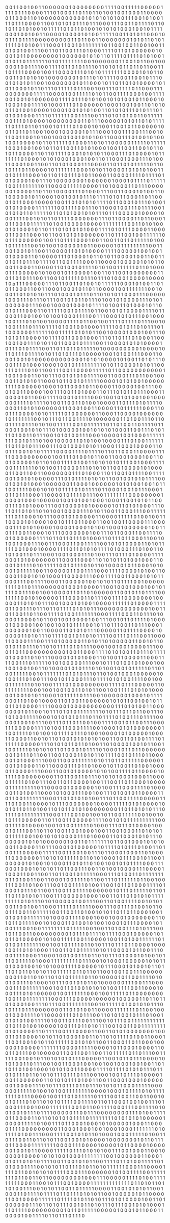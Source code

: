  0 0 1 1 0 0 1 0 0 1 1 0 0 0 0 0 0 1 0 0 0 0 0 0 0 0 1 1 1 1 0 0 1 1 1 1 1 0 0 0 0 0 1 1 1 1 0 1 1 1 0 0 0 0 1 1 1 0 1 0 0 0 1 1 0 1 1 0 1 1 0 1 0 0 1 0 0 1 0 0 0 1 1 0 0 0 0 0 1 1 0 0 0 1 1 0 1 0 0 0 0 0 0 0 0 0 0 0 1 0 1 0 1 0 1 0 1 0 0 1 1 1 0 0 1 0 1 0 0 1 1 1 0 1 1 1 0 0 0 0 1 1 0 0 1 0 1 0 1 0 1 1 1 0 1 1 1 0 0 0 1 1 1 0 0 1 1 0 1 1 1 1 0 1 1 0 1 0 1 1 0 1 0 1 0 0 1 0 1 1 1 1 1 0 1 0 1 1 0 1 0 0 1 0 1 0 1 0 1 0 0 0 1 0 0 1 0 1 1 1 1 0 0 0 1 0 0 1 0 0 1 1 0 0 0 0 1 0 0 0 0 1 0 1 0 0 1 1 1 1 1 0 0 1 1 0 1 0 1 1 0 0 0 1 0 0 1 1 1 0 1 1 1 1 0 0 0 0 0 0 0 0 0 1 1 0 1 1 0 0 1 1 0 0 0 0 0 0 0 1 0 1 0 1 1 0 1 0 1 1 1 1 1 0 1 0 1 0 0 1 1 1 0 0 0 1 1 0 0 1 0 1 1 1 1 1 1 1 0 1 1 0 0 1 0 0 1 1 0 0 1 0 0 1 1 0 1 0 0 1 0 0 1 1 1 0 0 1 1 0 1 1 0 0 1 1 1 0 1 0 0 0 1 1 1 1 0 1 1 0 1 0 0 0 0 0 0 1 0 0 0 1 0 1 1 0 0 0 0 0 0 0 0 1 0 0 0 0 0 0 1 0 1 0 1 1 0 1 1 1 1 0 1 1 1 1 0 1 0 1 0 0 1 0 1 0 1 1 0 1 1 1 1 1 1 1 0 1 0 1 1 1 1 1 1 1 1 0 0 1 0 0 0 0 0 0 1 1 0 0 1 0 1 1 0 0 1 0 0 0 0 0 1 0 0 1 1 1 1 0 0 1 1 1 1 0 1 1 0 1 0 1 1 1 1 0 1 1 0 1 0 1 0 1 1 0 1 1 0 1 1 0 0 1 1 1 0 1 1 1 1 0 0 0 0 1 0 0 1 1 0 0 0 0 1 1 1 0 1 0 1 0 1 1 1 1 1 1 1 0 0 0 0 1 0 1 0 1 1 0 0 0 1 1 0 1 0 1 0 1 0 1 0 0 0 0 0 0 0 1 0 1 1 1 0 1 0 1 1 1 1 0 0 0 1 1 0 0 1 0 1 1 1 0 0 1 0 1 0 1 0 1 1 0 0 1 0 0 0 0 0 0 0 1 0 1 1 0 0 0 1 0 1 1 0 1 1 0 1 0 1 0 0 0 0 1 0 1 0 1 1 0 0 0 1 0 1 1 0 1 1 1 0 1 1 1 1 1 0 1 1 1 0 0 1 0 0 1 1 1 0 1 1 1 1 0 1 1 0 0 0 1 1 1 0 0 0 0 0 0 0 1 1 1 1 1 0 0 0 0 1 0 0 1 1 1 1 1 0 1 0 1 1 0 0 1 1 1 1 0 0 0 1 0 0 1 1 1 1 0 0 1 0 0 1 0 1 0 0 0 0 0 0 1 1 1 1 0 1 1 1 0 1 0 1 0 0 1 0 1 0 1 0 0 1 0 1 1 0 0 0 1 0 1 0 0 0 1 0 0 1 1 1 1 0 1 0 0 0 1 1 1 0 1 0 0 0 0 0 0 1 0 0 0 1 0 0 1 0 0 1 1 0 1 0 1 0 0 1 1 0 1 0 0 1 0 0 0 0 1 0 0 0 1 0 0 1 0 1 0 1 0 0 1 1 0 1 0 1 0 1 1 1 0 1 0 1 1 1 0 1 0 1 0 0 1 0 0 0 1 1 1 1 0 1 1 1 1 1 1 0 0 1 1 1 1 0 0 1 1 1 0 1 0 1 0 1 0 0 1 1 0 1 1 1 1 1 0 0 1 1 1 0 1 0 0 0 0 1 0 0 0 0 0 0 0 0 1 1 0 1 1 1 0 0 0 0 0 1 0 1 0 1 1 0 1 0 1 1 1 1 1 1 0 1 1 1 0 1 1 0 1 1 0 0 1 0 1 1 1 1 0 1 0 0 0 1 0 1 0 0 1 1 0 0 1 0 1 1 0 0 0 0 0 1 0 0 1 1 0 1 1 0 1 1 0 0 1 0 0 0 1 0 0 0 0 0 1 0 1 1 1 0 0 0 1 0 0 1 1 1 0 0 1 1 1 0 0 1 0 1 1 0 0 1 1 0 0 1 0 1 0 0 1 0 0 0 1 0 0 1 0 1 0 1 0 0 1 1 0 0 0 1 1 1 0 1 0 0 1 0 1 0 0 1 0 0 1 0 0 0 0 1 0 1 1 0 1 1 1 1 1 0 1 0 0 0 1 1 0 1 0 1 1 0 0 0 0 0 1 1 1 1 1 0 1 1 1 1 1 1 0 0 0 1 0 0 1 0 0 1 0 1 1 0 1 1 0 0 1 1 0 1 0 1 0 0 0 1 0 0 1 1 0 0 1 1 0 0 1 0 1 1 0 1 0 1 1 0 0 0 0 1 1 0 1 1 0 1 1 1 1 0 0 0 1 0 1 0 1 0 1 1 0 0 0 1 1 1 0 1 0 0 0 0 1 0 1 1 1 1 1 1 1 0 1 0 0 0 1 0 1 0 1 0 0 0 1 0 0 0 1 0 0 1 1 0 1 1 0 0 0 1 0 0 0 1 1 1 0 1 0 0 1 1 0 0 0 1 0 0 1 1 0 0 1 1 0 1 0 1 0 0 0 1 1 1 0 0 0 0 1 1 0 1 1 0 1 0 1 1 1 1 1 0 1 1 0 1 0 1 1 1 0 1 1 0 0 0 0 1 0 1 1 1 1 1 1 1 0 0 0 1 0 1 0 1 1 0 0 0 0 1 0 1 0 1 0 1 0 0 1 1 0 1 0 1 1 1 1 0 0 0 1 0 1 1 0 1 1 0 1 1 1 0 1 0 1 1 0 0 0 1 1 0 0 0 0 1 1 1 1 0 1 1 1 1 0 1 0 1 0 0 0 0 1 0 0 1 1 1 0 1 0 0 0 0 0 0 0 1 0 0 0 0 0 0 1 0 0 0 1 0 1 1 1 1 0 1 1 1 1 1 1 0 0 1 1 1 1 1 1 1 1 0 1 1 0 0 0 0 1 1 1 1 1 0 0 0 0 1 1 0 1 0 0 0 0 1 1 0 1 1 1 0 0 0 0 0 0 1 0 0 0 0 1 1 0 1 1 0 1 0 0 0 0 1 1 1 0 1 0 0 0 1 1 1 0 0 1 1 0 0 0 1 0 1 0 0 1 1 0 1 0 0 0 0 0 1 0 1 1 0 0 0 1 0 0 1 0 0 1 0 1 1 1 0 1 1 1 1 0 1 0 1 1 0 0 0 1 1 0 1 1 0 0 0 1 0 1 1 0 0 0 1 0 0 0 0 1 0 0 1 1 0 1 0 1 0 1 0 1 1 1 1 0 1 1 0 0 0 1 0 1 1 1 0 1 0 0 1 0 1 0 1 0 0 0 0 1 1 1 1 1 1 1 0 0 1 1 1 1 0 0 1 1 1 0 1 1 0 0 0 1 0 0 1 1 1 0 1 1 1 1 0 0 1 0 1 0 1 0 1 1 0 1 1 1 1 1 0 1 1 0 1 0 1 0 0 1 0 1 0 1 1 1 0 1 1 1 0 0 0 0 0 1 0 0 0 0 1 0 0 0 1 1 1 1 0 0 1 0 1 0 1 1 0 1 1 1 1 0 0 0 0 0 0 0 1 1 1 0 1 1 0 0 0 0 1 1 0 1 1 0 0 0 1 0 1 1 0 0 1 0 1 1 1 1 1 1 0 1 0 0 1 0 0 0 0 1 0 0 0 0 1 1 1 1 1 1 1 1 0 0 1 1 0 1 0 1 0 0 0 1 0 1 0 0 0 1 0 1 1 0 1 1 1 0 1 0 1 0 1 0 1 0 0 0 1 1 1 1 0 1 0 1 1 1 0 0 0 0 1 1 0 0 0 0 1 1 0 0 1 1 0 0 0 1 0 1 1 0 0 1 0 1 0 1 0 0 0 0 0 0 1 1 0 1 1 1 0 0 1 0 0 1 1 1 1 1 1 0 0 1 1 1 0 0 0 0 0 0 1 0 0 1 1 0 1 1 1 1 0 0 0 1 0 0 1 1 0 0 1 1 0 1 1 0 1 1 1 1 1 0 1 0 0 1 0 1 1 1 1 1 1 0 0 1 0 1 0 0 1 0 0 0 0 0 1 0 1 1 0 0 0 0 0 1 0 1 1 1 1 1 1 1 1 1 0 0 1 1 0 0 1 0 0 1 0 1 1 0 0 1 1 0 0 0 0 1 1 0 1 0 1 0 0 0 0 1 1 1 1 0 0 0 0 0 1 0 0 1 0 0 1 0 1 0 0 0 0 1 1 0 1 0 0 0 0 1 1 1 0 1 0 0 0 1 0 1 1 0 1 0 1 1 0 0 0 0 1 0 0 1 1 0 0 1 1 0 1 0 1 1 0 1 1 1 0 1 1 1 1 0 1 1 0 0 1 1 1 1 0 0 0 1 1 0 0 0 0 1 0 0 0 0 0 1 0 1 0 1 1 0 0 0 1 1 0 0 0 1 1 0 0 0 0 1 1 0 1 0 0 1 0 1 1 1 1 0 1 0 1 0 0 1 1 1 1 1 1 0 1 1 0 1 0 0 0 0 1 1 1 0 0 0 0 0 1 0 1 0 0 0 1 0 1 1 0 0 0 0 1 0 0 1 1 0 1 1 0 0 1 0 0 0 0 0 0 0 1 1 0 1 1 0 1 0 1 1 1 0 0 1 1 0 0 1 0 1 1 1 1 1 0 1 1 1 0 1 1 1 0 1 0 0 0 1 0 0 0 0 1 0 0 0 0 1 0 [o](/isi.html) 1 1 1 0 0 0 0 0 1 1 1 0 1 1 0 0 1 1 0 1 0 0 1 0 1 1 1 1 1 1 0 0 0 1 0 1 0 0 1 1 0 1 0 1 1 0 0 0 1 1 0 0 1 1 0 0 0 1 0 0 0 1 0 1 1 0 1 1 0 0 0 0 1 0 0 1 1 1 1 1 1 1 0 0 1 0 0 0 1 1 0 1 0 1 0 1 0 1 1 1 0 1 0 0 0 1 0 1 1 1 0 1 1 0 1 0 1 0 1 1 0 0 0 1 1 1 0 0 0 0 0 1 0 0 0 1 1 1 0 1 1 1 0 1 1 1 0 0 1 0 1 0 1 1 0 1 1 1 0 1 0 0 1 0 1 0 0 0 0 1 1 1 0 1 0 1 0 0 0 0 0 0 1 1 1 0 0 0 1 0 0 0 0 1 0 0 0 1 0 1 1 1 1 0 1 0 0 1 1 0 1 0 0 0 1 0 1 1 0 0 1 0 1 1 1 0 0 0 1 1 0 1 1 1 1 1 0 0 1 0 1 1 1 1 0 1 1 0 0 1 0 1 0 1 0 0 0 0 1 1 1 1 0 1 1 0 0 0 1 1 0 0 1 0 0 1 0 1 0 0 1 0 0 0 1 1 1 1 0 0 1 1 1 0 0 0 1 0 1 0 1 1 1 0 0 1 0 0 0 1 0 0 1 1 1 0 1 0 1 0 0 1 0 0 0 0 1 1 1 1 0 1 1 0 0 1 0 0 1 1 1 1 0 1 1 1 1 0 1 1 1 0 0 1 0 1 0 0 1 1 1 1 0 1 1 1 0 1 1 1 1 0 1 0 0 1 0 0 1 0 0 0 1 1 1 1 1 0 0 1 0 1 1 0 1 0 1 1 1 0 1 1 0 0 0 0 0 0 1 1 1 1 1 1 0 0 1 1 1 1 1 0 1 0 1 0 1 1 0 0 1 0 0 0 0 1 0 0 0 1 0 0 1 1 1 0 1 0 1 0 1 1 0 0 0 0 1 0 1 1 1 1 0 1 1 0 0 0 1 0 0 0 1 1 1 0 1 1 0 1 1 1 0 1 0 0 0 1 1 0 0 1 0 0 1 0 0 1 1 1 0 1 0 1 1 0 1 1 0 0 0 1 0 1 1 1 1 0 0 1 1 0 0 0 0 1 0 1 0 1 0 0 0 0 1 0 1 1 1 0 1 0 1 1 1 1 0 0 1 1 0 1 1 0 1 1 0 1 1 1 1 1 0 1 0 0 0 0 0 0 0 0 0 1 0 0 0 0 1 0 1 1 0 1 1 1 0 1 1 1 1 0 1 0 1 1 0 1 0 1 1 1 0 1 0 0 0 0 1 0 0 1 0 1 0 0 1 1 1 0 0 0 1 1 0 0 0 1 0 0 1 0 1 0 0 0 0 0 0 0 0 0 0 0 0 1 0 1 0 1 0 0 0 0 1 0 1 0 0 1 1 0 1 0 1 1 1 0 0 0 1 1 1 0 1 0 0 0 1 0 0 0 1 0 0 1 0 1 1 1 1 1 1 1 1 1 0 1 0 1 1 0 0 0 0 1 0 1 0 1 1 0 0 1 1 1 0 1 1 1 0 1 0 1 1 0 0 1 1 1 0 0 1 1 0 0 0 0 1 1 1 1 1 0 1 1 0 0 0 0 0 0 0 0 0 0 0 1 1 0 0 1 0 0 0 1 1 0 1 0 1 1 1 0 0 1 0 1 0 1 0 1 1 1 1 0 0 1 1 0 0 0 1 1 1 0 1 1 0 0 1 0 0 0 0 1 1 0 1 0 1 0 1 1 0 0 0 1 0 1 1 0 0 1 0 1 1 1 1 1 0 0 0 0 1 0 1 0 1 0 0 1 0 0 0 0 0 1 1 1 1 0 0 0 0 0 0 1 0 0 0 1 0 1 1 0 0 0 1 0 1 1 0 0 0 0 1 1 0 0 0 0 1 0 0 1 1 1 0 0 0 1 0 0 1 1 0 0 0 0 1 0 0 1 1 1 0 0 1 1 0 1 0 0 0 1 1 0 1 1 1 0 1 0 1 1 0 1 1 1 0 0 0 1 1 0 0 0 0 1 0 1 1 0 0 0 1 1 1 1 0 0 0 1 0 1 1 1 1 0 0 0 1 0 0 1 0 1 0 1 0 0 1 0 0 1 0 0 0 0 0 0 1 1 1 1 0 1 1 1 1 0 1 0 0 1 1 0 0 1 1 0 1 0 0 1 0 0 0 0 1 1 0 1 1 1 0 1 0 1 1 1 1 0 0 0 0 1 1 0 1 0 1 0 0 0 0 0 0 1 1 0 0 0 1 0 0 1 1 0 0 0 0 1 1 0 1 1 1 1 1 1 0 0 0 1 1 0 0 1 1 1 0 0 0 0 1 0 1 0 1 1 1 1 1 0 1 0 0 0 0 0 0 1 1 0 0 0 1 1 0 0 0 0 1 0 0 0 0 0 0 1 0 1 1 1 1 1 1 1 0 0 1 0 1 1 1 0 1 1 0 0 1 1 1 1 0 1 0 0 0 0 0 0 1 1 0 1 0 0 1 1 1 0 1 1 0 0 1 1 1 1 0 1 1 1 0 1 0 1 0 0 1 1 1 1 1 0 0 1 0 1 1 1 1 1 1 0 1 1 0 1 0 0 1 1 0 1 1 1 1 0 1 1 0 0 0 1 0 0 1 0 1 0 1 1 1 0 1 0 0 0 0 0 1 0 0 1 0 1 0 1 0 1 0 0 0 1 1 0 0 1 1 1 0 1 0 1 1 1 0 1 0 0 1 1 0 1 1 1 0 0 1 0 1 0 1 0 0 1 1 1 0 0 0 1 0 0 0 0 1 0 0 1 0 0 0 1 1 1 1 1 1 1 1 1 0 0 1 0 1 1 1 0 1 0 0 1 0 0 0 0 1 1 0 1 0 1 0 0 1 0 0 0 0 1 1 1 0 1 0 0 1 1 1 1 1 1 1 1 0 1 1 0 1 0 1 1 1 0 0 1 1 1 0 0 1 0 0 0 1 0 1 0 1 1 0 0 0 1 1 0 0 0 1 0 0 0 0 1 1 0 0 1 1 1 0 0 1 0 1 0 1 1 1 1 1 0 0 0 0 1 1 1 1 0 1 1 1 1 0 1 1 0 1 1 0 0 0 1 1 0 0 0 0 1 1 1 1 1 0 0 0 0 0 0 0 0 0 0 1 0 0 1 1 1 0 1 0 0 1 0 1 1 0 0 1 1 0 0 0 1 0 0 0 1 0 0 1 1 0 0 1 0 0 0 0 0 1 0 1 1 0 1 0 0 1 1 1 1 0 1 0 0 1 1 0 1 0 1 0 1 0 1 1 1 0 0 1 0 0 0 1 1 1 1 0 0 1 1 1 1 1 1 1 0 1 0 1 0 0 1 1 0 0 0 0 1 1 1 0 1 0 1 0 1 1 0 0 1 0 0 0 0 1 0 1 0 0 0 0 1 1 0 0 1 1 0 0 1 1 0 0 0 0 0 0 0 1 1 1 0 1 0 0 0 1 1 0 1 1 0 0 1 0 1 1 1 1 0 0 1 1 1 1 0 0 1 0 0 1 0 1 0 0 0 0 0 1 1 1 0 1 0 1 1 1 1 0 1 0 1 0 1 1 0 0 1 0 0 1 0 1 0 1 1 1 1 0 0 0 1 0 0 1 0 1 0 0 0 1 0 0 0 0 0 0 1 1 0 0 0 1 0 0 0 0 0 0 1 0 1 0 1 0 0 1 0 0 1 0 1 1 1 0 0 1 1 1 1 0 0 0 1 0 1 0 1 0 1 1 1 1 0 1 0 1 1 1 1 0 1 1 0 0 0 1 0 0 1 0 1 1 1 0 0 0 1 0 1 1 0 1 1 1 0 0 0 1 1 0 0 0 0 1 0 1 1 1 1 0 1 1 1 0 0 1 1 1 1 1 1 1 1 0 0 0 0 0 0 0 0 1 0 0 0 0 1 0 0 0 1 0 0 0 0 0 1 0 0 1 0 1 0 0 1 0 0 0 1 0 0 0 1 1 0 0 1 0 1 0 1 1 0 0 0 1 1 1 0 1 0 1 0 0 0 1 1 1 0 0 1 0 0 0 0 1 0 1 0 0 0 0 0 1 0 1 1 0 1 0 1 0 0 0 1 1 1 0 1 1 0 1 1 0 1 0 1 1 0 1 0 1 0 0 1 0 0 0 0 1 1 1 0 1 0 1 1 0 0 1 1 0 0 0 1 1 1 0 0 1 1 1 1 1 1 1 1 0 1 1 0 0 0 1 0 1 1 1 0 0 0 1 0 1 0 0 0 0 0 1 1 0 0 0 0 1 1 1 1 1 0 1 0 0 1 0 0 1 1 1 0 0 0 0 1 0 1 0 0 0 1 0 0 1 0 1 1 1 0 1 1 0 0 0 1 1 0 0 1 0 0 1 1 0 0 0 0 1 1 1 0 0 0 0 0 1 1 1 0 1 0 1 0 0 0 0 1 0 0 0 0 1 0 0 0 1 0 1 0 0 1 0 0 0 1 0 0 0 0 0 0 1 0 0 1 1 0 1 1 1 0 0 1 1 0 0 0 1 0 1 1 1 0 0 0 0 0 0 0 1 0 0 1 1 1 0 1 1 0 0 0 1 1 0 0 1 1 1 1 0 0 1 0 0 0 0 0 0 1 1 1 1 0 1 1 0 1 1 0 1 1 1 0 1 0 0 0 1 1 0 1 1 1 0 1 1 0 0 0 1 1 0 0 1 0 1 0 0 1 0 0 0 1 1 1 0 0 1 1 1 0 0 0 1 1 0 0 1 1 1 1 1 0 0 1 0 1 0 1 0 0 0 0 1 1 0 1 0 1 1 1 1 1 0 0 1 0 0 0 1 0 0 0 0 1 1 1 1 0 1 1 0 1 0 1 0 1 1 1 1 0 1 0 0 0 1 1 1 0 1 0 0 1 1 0 1 0 1 0 0 1 1 0 1 1 1 0 0 0 1 0 0 1 0 0 0 1 1 1 0 1 0 0 1 1 1 0 1 1 1 0 1 0 0 0 0 1 1 1 1 0 0 0 1 0 1 0 0 0 0 0 0 0 1 1 0 0 0 1 1 0 0 0 1 1 0 1 0 1 0 1 1 0 1 0 0 1 0 0 0 1 1 0 0 0 1 0 1 1 1 1 0 1 0 1 1 1 1 1 0 0 1 0 1 1 1 0 1 0 1 1 0 1 0 0 0 0 1 0 1 1 0 0 0 1 0 1 0 0 0 1 0 1 1 1 1 1 0 0 1 1 0 0 0 0 0 1 1 0 0 1 1 1 1 0 0 0 1 1 1 1 0 0 0 0 1 0 1 0 0 1 1 0 0 0 0 1 1 0 0 1 0 1 0 1 0 0 0 1 1 0 0 0 0 1 1 1 0 0 0 1 1 1 1 0 0 1 1 0 0 0 1 0 1 0 1 1 0 0 0 1 1 1 0 0 1 1 1 1 0 0 0 1 1 0 0 0 0 0 1 0 0 1 0 1 0 1 1 0 1 1 1 1 0 0 1 0 0 0 0 0 1 1 1 1 0 1 1 0 1 1 1 0 0 0 0 0 0 1 0 0 0 1 0 0 0 0 1 1 0 0 1 0 0 0 1 0 0 0 1 0 0 1 0 1 1 1 1 0 0 1 1 1 0 0 1 0 0 1 0 0 0 0 1 1 0 1 1 0 1 0 0 0 0 0 1 1 0 0 1 0 1 1 0 1 1 1 1 0 0 1 1 1 1 1 0 0 1 0 1 0 0 0 0 0 1 1 1 0 0 0 0 1 1 0 1 1 1 0 0 1 1 1 1 0 0 0 0 0 0 0 1 0 0 0 0 0 1 1 0 1 0 1 0 1 1 1 0 0 1 0 0 0 1 0 1 0 0 1 0 0 0 0 1 1 1 1 1 1 0 1 0 0 0 0 1 1 1 1 0 1 1 0 0 1 1 1 0 1 1 1 0 1 1 0 1 1 1 1 0 1 0 1 0 1 1 1 0 0 0 0 0 0 0 0 0 0 0 0 1 0 0 1 1 0 1 1 0 0 1 1 0 1 1 0 0 1 1 1 1 0 1 0 0 1 1 1 1 1 1 1 0 0 0 1 1 1 1 0 0 0 1 1 0 1 1 1 0 1 0 0 0 0 1 0 0 0 0 1 0 1 1 0 0 1 0 0 1 0 0 0 0 1 0 0 1 1 1 0 0 1 0 1 1 0 1 1 1 1 0 1 0 0 0 0 1 0 0 0 0 0 1 0 0 1 0 0 1 0 0 1 0 1 1 1 1 0 0 1 0 1 1 0 1 1 1 0 0 1 1 0 1 1 1 0 0 0 1 0 0 0 0 0 0 1 0 0 1 1 0 0 0 0 1 1 0 1 0 1 0 1 1 1 0 0 0 0 0 1 1 0 1 1 1 1 0 0 0 0 1 0 0 0 0 0 1 1 0 1 0 1 1 1 0 1 1 1 1 0 0 1 0 1 1 0 1 0 1 1 1 1 0 0 1 1 1 0 1 1 1 0 0 1 1 0 0 0 1 1 0 0 0 0 1 1 1 0 0 1 1 1 0 1 0 0 0 0 0 1 1 0 1 0 1 1 0 1 0 0 0 0 0 1 1 0 0 1 0 1 1 0 0 1 0 1 1 0 1 1 1 0 1 1 0 1 0 1 1 1 1 0 1 0 1 1 1 1 0 0 0 1 0 0 1 0 0 1 0 0 0 0 1 1 1 0 0 0 1 1 0 1 1 0 0 0 0 0 0 0 0 0 0 1 0 0 1 1 0 0 0 1 1 1 1 0 1 0 1 0 0 1 1 0 1 1 1 0 1 1 1 1 0 1 0 0 0 1 1 0 1 0 1 1 1 0 0 0 0 1 0 1 0 1 0 0 0 1 1 0 1 0 0 1 1 0 0 0 0 1 1 0 0 0 1 1 1 1 0 0 1 1 1 0 1 1 1 1 1 0 1 0 1 0 0 0 0 0 1 1 1 0 0 1 0 1 1 1 0 1 0 0 1 0 1 0 0 0 1 0 0 1 0 0 1 0 0 1 0 0 1 1 0 1 0 0 0 0 1 0 1 0 1 1 1 0 1 0 1 0 0 1 0 0 1 0 1 1 1 1 1 0 1 1 0 1 0 0 1 1 1 1 1 0 0 1 0 1 1 1 1 1 1 1 0 1 0 1 0 1 1 1 0 1 1 0 1 0 0 1 0 0 0 1 0 0 0 0 0 1 0 1 0 0 1 1 1 0 1 0 0 1 1 1 0 0 1 0 1 1 0 0 0 1 1 1 0 1 1 1 1 0 1 0 1 0 0 1 1 1 1 0 0 1 0 0 0 1 1 1 1 1 1 1 0 1 0 1 0 0 1 1 1 1 0 1 0 0 0 0 0 0 0 0 0 1 1 1 1 0 1 1 1 0 0 0 0 0 1 1 0 1 1 1 1 1 1 1 1 0 0 0 1 0 0 1 0 0 1 0 0 1 1 0 1 0 1 1 0 0 1 0 0 1 1 1 1 0 1 0 1 0 1 0 0 0 0 0 1 0 0 1 0 1 0 1 1 0 0 0 1 0 1 1 1 1 1 0 1 1 1 0 0 1 0 0 0 0 0 0 1 0 0 0 1 0 1 1 1 1 0 0 0 1 1 0 1 0 0 1 0 0 0 0 1 1 0 1 0 0 1 1 0 0 0 0 0 0 1 0 1 0 1 1 0 0 1 0 0 1 0 1 1 0 1 1 0 1 0 0 0 0 1 1 1 1 0 0 0 0 1 0 0 0 0 0 0 0 0 0 0 0 1 1 1 0 1 0 1 0 0 1 1 0 0 0 0 0 0 0 1 0 1 1 0 0 1 0 1 1 1 0 1 0 1 0 1 1 1 1 1 1 1 1 0 1 0 1 1 1 0 1 1 0 1 1 0 0 1 1 1 0 1 0 1 0 0 1 1 1 1 1 0 0 0 1 0 1 0 1 0 1 0 1 1 1 0 1 1 0 1 1 1 1 0 1 0 0 1 1 1 0 1 1 1 1 0 0 0 0 0 1 0 0 1 0 1 1 1 0 0 1 1 1 0 1 1 0 1 1 0 0 1 0 0 1 1 1 1 0 0 1 0 1 1 0 0 1 1 1 0 0 0 1 1 1 0 0 0 0 0 1 1 1 1 0 1 0 0 1 1 0 0 0 1 1 1 1 0 0 1 0 0 0 1 0 1 0 1 0 0 0 0 0 0 0 1 1 0 0 1 1 1 1 0 1 0 1 0 0 1 0 1 1 1 1 0 1 1 1 0 1 0 0 1 0 0 0 0 1 0 1 0 0 0 0 0 1 0 0 0 1 1 0 0 0 0 1 1 0 0 1 0 1 1 0 1 0 0 1 0 1 0 1 0 1 0 1 0 0 1 1 0 0 1 1 0 1 0 0 1 1 1 1 0 1 1 1 1 1 1 0 0 0 0 0 1 1 1 0 1 0 1 0 1 1 0 1 1 0 1 0 0 1 1 0 1 0 0 0 0 1 0 0 1 0 1 1 0 0 1 1 0 0 1 1 1 1 0 1 0 1 0 1 0 1 1 0 1 0 0 0 1 0 1 1 1 1 0 1 0 0 0 1 0 1 1 0 1 1 0 0 0 0 0 0 0 0 1 0 1 1 1 0 1 1 0 0 1 1 0 0 1 0 0 0 1 1 0 1 0 1 1 0 1 1 1 1 0 0 1 0 1 1 1 0 1 1 0 0 0 0 0 1 0 1 0 0 0 1 1 1 0 0 0 1 1 0 0 0 1 1 1 1 1 1 0 1 0 1 1 0 1 1 0 1 1 1 1 1 0 0 0 0 0 1 0 0 1 0 1 0 0 0 1 1 0 1 1 0 0 0 0 1 1 1 0 1 1 0 1 0 0 0 1 0 1 1 0 0 1 1 0 1 0 0 1 0 0 0 0 1 1 0 0 0 0 1 1 1 0 0 0 1 1 0 0 1 0 1 0 0 0 0 1 0 1 0 1 0 0 1 1 1 1 0 1 1 0 0 0 0 1 0 1 1 1 1 0 0 0 0 0 0 0 0 0 1 1 0 1 1 0 0 1 1 0 1 1 1 0 1 0 1 0 1 0 0 0 1 0 0 0 1 1 0 0 0 0 1 1 1 1 1 0 1 0 0 1 1 1 0 0 1 1 0 1 1 0 0 0 0 1 0 0 1 1 1 0 0 1 1 0 1 1 0 0 0 1 0 0 0 0 0 1 1 1 1 1 1 1 1 1 0 1 1 0 0 0 0 0 1 0 0 0 0 0 0 1 0 1 0 0 1 1 1 0 0 0 1 1 1 1 0 1 0 0 0 0 0 1 1 0 1 0 0 1 1 0 0 0 1 0 1 0 0 0 1 1 1 0 0 1 0 0 1 1 1 0 1 0 0 1 0 1 1 0 0 0 0 1 1 0 1 1 0 0 1 1 1 1 1 1 1 0 0 0 1 1 0 1 0 1 0 1 0 1 0 0 1 1 1 0 1 1 0 0 1 1 1 1 0 0 0 0 0 1 1 1 1 0 1 0 0 1 1 0 0 0 0 1 0 1 1 1 0 0 0 0 0 0 0 1 0 0 0 0 1 1 1 1 1 0 1 0 1 0 0 0 0 1 0 0 1 0 1 1 0 1 1 0 1 0 0 1 1 0 1 0 1 1 0 1 0 1 0 0 0 0 0 0 0 0 1 1 0 1 1 0 1 0 1 0 1 1 1 0 1 1 1 1 0 1 1 1 1 1 1 1 1 1 0 0 0 1 1 1 0 0 1 0 0 1 0 0 1 0 1 1 0 0 1 1 1 1 1 0 0 1 0 0 1 0 1 0 1 1 1 0 0 0 0 0 1 1 0 1 1 0 0 1 1 0 0 0 0 0 1 1 1 1 0 0 1 0 1 0 1 1 1 1 1 1 1 1 1 1 0 0 0 1 1 1 1 0 1 0 0 0 0 1 0 0 1 0 1 0 0 1 1 1 1 1 0 1 0 0 0 1 1 1 0 1 1 0 1 0 0 0 0 1 0 0 0 1 0 1 1 1 0 0 1 1 0 1 1 0 1 0 0 1 1 0 0 1 0 0 0 1 0 0 1 1 0 0 1 0 0 0 1 1 0 1 0 1 0 1 0 1 1 1 1 1 0 0 1 0 0 1 0 1 0 1 0 0 0 0 1 1 1 0 1 0 0 0 0 1 1 0 1 0 0 0 1 0 1 0 1 1 1 0 0 0 0 0 0 1 0 1 0 1 0 0 0 0 0 0 1 0 0 1 1 0 1 1 1 1 1 1 1 0 1 1 0 0 1 0 0 0 1 0 1 0 1 0 0 0 1 1 0 0 0 0 1 1 0 1 1 1 0 0 0 1 0 1 0 0 0 0 0 1 0 1 1 1 1 0 1 0 1 1 1 0 1 0 0 1 1 0 1 0 0 1 1 1 0 0 0 0 0 1 1 1 1 1 0 0 1 1 0 0 1 0 0 1 1 1 0 1 1 0 0 0 1 0 0 0 1 1 0 1 0 0 0 1 1 0 0 0 0 0 0 0 1 1 0 1 0 1 0 1 1 1 1 1 0 1 1 0 1 0 1 0 0 0 1 0 1 1 1 0 0 1 0 1 1 0 0 1 0 0 0 0 0 1 0 1 0 0 1 0 1 0 0 0 1 1 0 1 0 1 1 0 1 0 0 1 0 0 1 0 1 0 1 1 1 1 0 0 0 1 1 1 0 0 0 1 0 0 0 1 0 1 0 1 0 1 1 0 1 1 0 0 1 1 1 0 0 1 1 0 1 0 0 1 0 0 0 0 1 1 1 0 0 0 0 1 1 0 0 0 1 1 0 0 1 1 0 0 1 1 0 1 1 0 0 1 0 1 1 1 1 1 0 0 0 1 1 1 0 1 0 0 1 1 0 1 1 1 1 1 1 1 0 1 1 0 1 0 0 1 1 0 0 1 1 0 0 0 1 0 0 1 1 1 1 0 1 1 0 0 1 1 1 0 1 1 1 1 1 1 0 1 1 0 0 1 0 0 1 1 1 0 0 1 1 0 1 0 0 1 1 1 0 0 1 0 0 1 1 1 1 0 1 0 0 1 1 0 0 1 0 1 1 0 1 0 0 0 1 1 1 1 0 1 0 0 0 1 0 1 1 1 0 1 1 0 0 1 1 0 0 1 1 0 1 1 1 1 0 0 0 0 0 0 1 0 1 1 1 0 1 1 1 1 1 0 1 1 0 1 1 1 0 1 1 0 1 0 1 0 1 1 0 0 1 1 1 0 0 0 0 0 1 0 0 0 1 0 0 1 1 0 1 1 0 1 0 1 0 1 0 1 1 1 1 1 1 1 1 1 0 1 0 1 1 1 0 1 0 1 0 0 0 0 0 1 0 0 1 1 1 0 0 1 1 0 1 0 0 1 1 1 1 0 0 1 0 1 0 1 0 0 1 1 0 0 1 0 0 1 1 0 0 0 1 1 1 1 1 0 1 1 1 1 1 0 0 0 1 1 1 0 0 1 1 1 0 1 0 0 1 0 1 1 0 0 1 1 1 0 0 1 1 0 1 1 1 1 1 0 0 1 1 0 0 1 1 0 1 0 0 1 0 1 0 1 1 0 1 1 0 1 1 0 0 0 1 0 0 1 0 1 0 0 1 0 1 1 1 1 1 1 0 1 0 0 0 0 1 1 1 1 0 0 0 1 0 0 0 1 0 0 0 1 0 0 0 0 0 0 0 1 1 0 1 0 1 1 0 1 1 1 1 0 0 1 0 1 0 0 0 1 1 0 1 0 0 1 0 1 0 0 1 0 0 0 1 0 1 1 1 0 0 0 0 1 0 1 0 0 1 1 1 0 0 1 0 0 1 1 1 1 1 1 1 1 0 1 1 1 1 1 0 0 1 0 0 1 1 0 1 0 0 1 1 1 0 1 0 1 1 1 0 0 1 0 1 1 0 0 1 1 0 0 0 0 0 0 0 0 0 1 0 1 1 1 0 1 1 1 1 0 1 1 1 1 0 0 0 1 0 0 0 0 0 1 0 1 0 1 1 0 1 0 0 0 0 0 1 0 1 0 0 1 1 1 1 1 0 0 1 1 0 0 0 0 1 0 0 1 1 0 1 0 0 1 1 1 1 1 1 0 1 0 1 0 0 1 1 1 1 1 1 1 0 0 1 0 0 1 0 1 1 1 1 0 1 1 0 1 0 1 1 1 0 1 1 1 0 1 1 0 0 0 0 1 0 0 0 1 0 0 1 1 0 1 0 1 0 0 0 1 1 0 0 1 1 0 1 0 1 1 1 1 1 0 1 0 1 1 0 0 0 0 1 0 1 1 0 0 1 1 1 0 0 0 1 1 1 1 0 0 0 1 1 0 0 0 1 0 0 1 0 0 1 1 1 0 1 1 0 1 0 1 1 1 0 1 0 0 0 1 0 1 0 0 1 0 1 1 1 0 0 1 1 1 1 0 1 0 0 0 1 1 1 1 1 1 1 1 1 0 1 1 1 0 0 1 0 1 0 0 0 1 0 0 0 0 0 1 0 1 0 1 1 0 1 0 0 0 1 0 0 1 0 1 0 1 0 0 0 1 1 1 1 0 0 0 0 0 1 0 1 1 1 0 0 0 1 0 1 0 0 1 0 1 1 0 1 1 1 0 1 0 1 1 0 1 0 1 0 1 1 0 1 1 1 1 1 0 1 1 0 1 1 0 1 1 0 0 1 0 0 1 0 0 1 1 1 0 0 0 0 0 0 0 0 1 1 0 1 1 0 1 0 1 1 0 1 0 1 0 1 1 1 1 1 0 1 1 0 1 0 0 0 0 1 0 1 1 0 0 1 1 1 1 0 1 0 0 1 0 0 1 1 1 0 1 0 0 0 1 0 1 1 1 0 0 1 0 1 0 1 1 0 1 0 0 0 0 0 0 1 1 1 0 0 1 1 1 0 0 0 0 0 1 1 1 0 1 1 1 1 1 1 0 0 1 0 0 1 1 0 1 0 0 1 0 1 0 1 0 1 0 0 1 1 1 1 0 0 1 1 0 0 0 1 0 0 0 1 1 1 0 1 0 1 0 0 0 0 0 1 0 0 1 1 1 1 1 1 0 0 0 1 0 0 1 1 1 1 1 0 1 1 0 0 0 0 0 0 0 1 0 0 1 1 0 1 1 1 1 1 1 1 1 0 0 0 1 1 1 0 0 0 0 0 1 0 0 0 0 0 1 0 0 0 0 0 1 1 0 1 1 0 1 1 0 1 0 0 0 1 0 0 1 1 1 0 1 1 1 0 0 1 1 1 1 1 1 1 1 0 0 1 0 1 1 1 1 1 0 1 0 0 1 0 1 0 1 1 1 0 1 0 1 1 1 0 1 1 1 0 0 0 0 0 0 0 1 1 0 1 0 1 0 0 1 1 0 0 0 0 1 1 1 1 1 1 1 0 1 1 0 0 1 0 0 0 1 0 0 0 1 1 1 1 0 1 1 0 0 0 0 1 1 1 0 1 0 1 1 1 0 0 1 1 0 1 0 1 0 0 1 0 1 1 1 0 1 0 0 1 0 1 0 1 0 1 0 0 1 1 1 1 0 1 0 0 1 1 0 1 1 1 0 0 1 1 1 0 0 1 0 1 1 1 0 0 1 1 1 1 1 1 1 1 1 1 1 0 1 0 1 1 0 1 0 0 1 0 0 0 0 1 0 0 1 1 1 0 1 1 0 1 0 1 1 1 0 0 1 0 0 1 1 0 0 1 1 1 1 1 1 1 1 0 1 0 1 0 0 0 0 1 1 0 1 1 1 1 0 0 1 1 1 0 0 0 0 1 1 0 0 1 1 0 1 0 1 0 0 0 0 0 0 0 1 0 0 0 1 1 0 1 0 0 0 0 1 0 1 0 1 1 0 1 0 0 0 1 0 0 1 1 0 1 1 0 1 0 1 1 1 1 0 1 0 0 1 1 0 0 0 1 1 1 0 0 1 0 0 1 0 1 0 1 1 0 1 1 1 1 1 0 0 1 0 1 0 1 1 0 0 1 1 0 0 0 1 1 0 1 1 0 0 0 1 0 0 0 0 0 1 0 0 0 0 0 1 1 1 1 1 1 1 0 0 0 0 1 1 1 1 1 0 0 0 0 1 0 1 1 0 0 0 1 0 0 0 0 1 1 0 0 1 1 0 1 1 1 0 0 1 0 0 0 0 0 1 1 0 0 1 1 0 0 1 1 0 0 1 1 0 1 1 1 1 1 0 1 1 0 1 1 1 0 0 1 1 1 1 1 0 0 1 0 0 1 0 1 1 0 1 0 1 0 1 0 1 1 1 0 0 0 0 0 1 1 0 0 1 0 1 1 0 1 1 1 0 0 0 0 1 0 1 0 1 0 0 1 1 0 1 1 1 0 0 1 0 0 1 1 0 0 0 1 0 0 1 0 0 1 0 0 1 0 0 0 1 0 0 1 0 0 1 1 0 1 1 0 1 1 0 1 0 0 1 0 0 0 1 0 1 0 1 0 0 1 1 0 0 0 0 1 1 1 1 0 1 1 1 1 0 1 0 1 0 1 1 1 0 1 1 0 1 0 1 1 1 0 1 1 0 1 0 1 0 1 1 1 0 1 1 1 0 1 1 1 0 0 1 0 0 1 0 0 1 0 1 1 1 0 1 0 0 0 0 1 0 0 1 1 0 0 0 0 0 0 1 1 0 1 0 1 0 1 1 1 0 1 0 0 1 1 0 0 1 1 0 0 0 1 0 0 0 1 0 0 0 0 0 0 0 1 0 0 0 0 1 1 1 0 1 0 1 1 1 0 1 1 1 0 1 1 0 1 1 1 0 1 0 1 0 1 1 0 0 0 1 1 1 1 1 0 0 0 0 0 0 1 1 1 1 1 0 1 0 0 1 0 1 0 0 1 1 1 1 1 1 1 1 0 0 0 0 1 0 0 0 1 0 1 1 1 1 0 1 0 1 1 1 1 1 1 1 1 0 1 1 1 0 0 0 0 1 0 0 1 1 1 0 1 0 1 1 1 1 1 0 1 1 1 1 0 0 1 0 0 1 1 0 0 1 1 0 0 1 0 0 1 0 1 1 1 0 1 0 1 1 0 1 0 1 0 1 1 1 1 0 0 1 1 1 1 0 1 1 0 1 1 0 0 0 1 0 0 1 0 0 1 1 1 0 1 0 0 0 1 1 1 0 0 1 0 0 0 1 1 1 1 1 1 1 0 0 1 0 1 1 0 0 1 1 1 1 0 0 0 1 1 1 0 0 1 1 1 1 0 1 0 0 1 0 0 1 0 1 1 1 0 1 1 1 1 0 0 0 0 0 1 1 0 0 1 1 1 0 0 0 0 0 0 0 0 1 1 1 0 1 0 0 1 1 1 1 0 1 1 0 0 0 0 1 1 0 1 1 0 1 0 1 0 1 0 1 1 1 1 0 1 1 1 1 1 1 1 1 0 1 0 1 0 1 0 1 0 0 0 0 0 1 0 0 0 0 1 1 1 1 1 0 1 0 0 1 1 1 0 1 1 0 0 0 1 0 0 0 1 0 1 0 0 0 0 0 1 0 0 0 1 1 0 0 0 0 1 1 1 1 0 0 0 0 0 0 0 0 0 1 1 0 0 0 1 0 0 0 1 0 0 1 0 0 0 1 0 0 0 1 1 1 1 1 1 1 0 1 0 1 1 1 1 0 1 0 0 1 1 1 0 0 0 1 1 1 1 0 0 1 0 1 0 1 1 0 1 0 0 0 1 0 0 0 1 1 1 1 1 0 1 0 0 1 1 0 1 1 1 0 0 1 1 0 1 1 0 1 0 1 1 0 0 1 0 0 1 0 1 0 0 0 0 1 0 0 0 0 0 0 0 1 0 1 1 0 1 1 1 0 1 1 0 0 0 0 1 1 1 1 1 1 1 1 0 0 0 0 1 1 1 0 0 0 0 1 0 0 0 0 1 0 1 1 0 0 0 0 1 0 0 0 0 0 0 1 0 0 1 0 1 1 0 0 0 0 1 1 1 1 1 0 1 1 1 0 1 0 1 0 1 0 0 1 1 1 0 0 1 0 0 0 1 1 0 0 1 0 0 0 0 0 1 0 0 0 0 1 0 1 0 1 0 0 1 0 0 0 1 1 1 1 1 1 1 1 0 0 1 0 0 0 0 0 0 1 1 0 0 0 1 0 1 0 1 1 0 1 0 1 0 1 1 1 1 0 0 1 1 0 0 1 0 1 0 1 1 0 0 1 1 1 1 0 1 1 0 1 0 0 1 1 1 1 1 0 1 0 1 0 0 0 1 1 1 1 0 0 1 0 1 0 1 1 0 1 1 1 0 1 0 1 1 0 1 0 1 1 1 1 1 1 0 0 0 1 1 1 0 0 0 0 1 1 1 1 0 1 1 0 0 1 0 1 0 1 0 1 1 1 1 0 0 0 1 1 1 0 0 0 0 0 0 1 0 1 0 0 1 1 1 1 0 0 1 1 1 1 1 1 1 1 0 1 1 0 0 1 1 0 1 1 0 0 0 0 0 0 0 0 1 0 0 0 1 1 1 0 0 0 0 0 1 1 1 1 0 1 0 0 1 1 1 1 1 1 1 1 1 0 0 0 1 1 0 0 1 0 1 1 1 0 0 1 0 0 0 0 1 1 1 1 1 1 1 1 1 1 1 1 1 0 1 1 0 1 0 1 1 0 1 1 0 1 0 0 1 1 1 0 0 1 0 1 0 1 1 0 0 1 1 0 1 1 1 1 1 0 0 0 0 1 1 0 0 1 0 1 0 1 0 1 1 0 0 1 0 0 0 1 1 0 1 1 1 1 0 1 1 1 1 0 1 1 0 1 1 1 0 1 0 1 0 1 1 0 0 1 0 0 0 0 0 1 0 1 1 0 0 0 0 1 1 0 0 1 0 0 0 0 1 1 1 1 1 1 0 1 1 1 1 0 1 0 1 1 0 1 0 1 1 1 0 1 0 1 0 0 0 0 1 0 0 1 1 0 1 0 0 0 0 0 0 1 1 1 0 1 1 0 1 0 1 1 1 0 0 1 0 1 1 0 1 0 1 1 1 0 1 1 1 0 0 1 0 1 0 1 0 0 0 1 1 1 0 1 1 1 1 0 0 0 0 0 0 0 0 0 1 0 1 1 0 1 1 1 1 1 0 0 0 0 0 1 0 0 0 1 0 1 1 0 0 0 1 1 0 0 0 0 1 0 0 1 1 1 1 0 1 1 0 1 1 1 0 1 1 1 0 